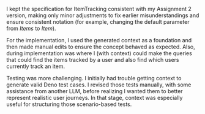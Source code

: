 I kept the specification for ItemTracking consistent with my Assignment 2 version, making only minor adjustments to fix earlier misunderstandings and ensure consistent notation (for example, changing the default parameter from _Items_ to _Item_). 

For the implementation, I used the generated context as a foundation and then made manual edits to ensure the concept behaved as expected. Also, during implementation was where I (with context) could make the queries that could find the items tracked by a user and also find which users currently track an item.

Testing was more challenging. I initially had trouble getting context to generate valid Deno test cases. I revised those tests manually, with some assistance from another LLM, before realizing I wanted them to better represent realistic user journeys. In that stage, context was especially useful for structuring those scenario-based tests.